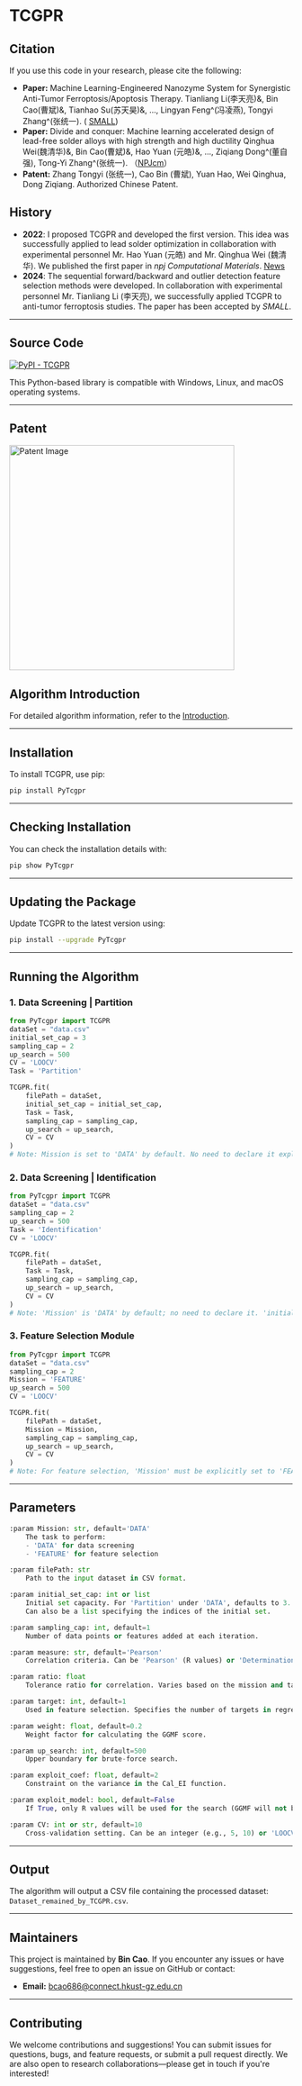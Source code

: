 
# TCGPR


## Citation
If you use this code in your research, please cite the following:

+ **Paper:** Machine Learning-Engineered Nanozyme System for Synergistic Anti-Tumor Ferroptosis/Apoptosis Therapy. Tianliang Li(李天亮)&, Bin Cao(曹斌)&, Tianhao Su(苏天昊)&, ..., Lingyan Feng^(冯凌燕), Tongyi Zhang^(张统一). ( [SMALL](https://onlinelibrary.wiley.com/doi/10.1002/smll.202408750))
+ **Paper:** Divide and conquer: Machine learning accelerated design of lead-free solder alloys with high strength and high ductility Qinghua Wei(魏清华)&, Bin Cao(曹斌)&, Hao Yuan (元皓)&, ..., Ziqiang Dong^(董自强), Tong-Yi Zhang^(张统一). （[NPJcm](https://www.nature.com/articles/s41524-023-01150-0)）
+ **Patent:** Zhang Tongyi (张统一), Cao Bin (曹斌), Yuan Hao, Wei Qinghua, Dong Ziqiang. Authorized Chinese Patent.


## History  
- **2022**: I proposed TCGPR and developed the first version. This idea was successfully applied to lead solder optimization in collaboration with experimental personnel Mr. Hao Yuan (元皓) and Mr. Qinghua Wei (魏清华). We published the first paper in *npj Computational Materials*.  [News](https://mgi.shu.edu.cn/info/1063/3985.htm)
- **2024**: The sequential forward/backward and outlier detection feature selection methods were developed. In collaboration with experimental personnel Mr. Tianliang Li (李天亮), we successfully applied TCGPR to anti-tumor ferroptosis studies. The paper has been accepted by *SMALL*.  

---

## Source Code

[![PyPI - TCGPR](https://img.shields.io/badge/PyPI-caobin-blue)](https://pypi.org/project/PyTcgpr/)

This Python-based library is compatible with Windows, Linux, and macOS operating systems.

---

## Patent

<img src="https://github.com/user-attachments/assets/32c40073-8a87-4c21-a178-15b2d51835f7" alt="Patent Image" width="400" />


## Algorithm Introduction

For detailed algorithm information, refer to the [Introduction](https://github.com/Bin-Cao/TCGPR/blob/main/Intro/TCGPR.pdf).

---

## Installation

To install TCGPR, use pip:

```bash
pip install PyTcgpr
```

---

## Checking Installation

You can check the installation details with:

```bash
pip show PyTcgpr
```

---

## Updating the Package

Update TCGPR to the latest version using:

```bash
pip install --upgrade PyTcgpr
```

---

## Running the Algorithm

### 1. **Data Screening | Partition**

```python
from PyTcgpr import TCGPR
dataSet = "data.csv"
initial_set_cap = 3
sampling_cap = 2
up_search = 500
CV = 'LOOCV'
Task = 'Partition'

TCGPR.fit(
    filePath = dataSet, 
    initial_set_cap = initial_set_cap, 
    Task = Task, 
    sampling_cap = sampling_cap,
    up_search = up_search, 
    CV = CV
)
# Note: Mission is set to 'DATA' by default. No need to declare it explicitly.
```

### 2. **Data Screening | Identification**

```python
from PyTcgpr import TCGPR
dataSet = "data.csv"
sampling_cap = 2
up_search = 500
Task = 'Identification'
CV = 'LOOCV'

TCGPR.fit(
    filePath = dataSet, 
    Task = Task, 
    sampling_cap = sampling_cap,
    up_search = up_search, 
    CV = CV
)
# Note: 'Mission' is 'DATA' by default; no need to declare it. 'initial_set_cap' is masked in this case.
```

### 3. **Feature Selection Module**

```python
from PyTcgpr import TCGPR
dataSet = "data.csv"
sampling_cap = 2
Mission = 'FEATURE'
up_search = 500
CV = 'LOOCV'

TCGPR.fit(
    filePath = dataSet, 
    Mission = Mission, 
    sampling_cap = sampling_cap,
    up_search = up_search, 
    CV = CV
)
# Note: For feature selection, 'Mission' must be explicitly set to 'FEATURE'.
```

---

## Parameters

```python
:param Mission: str, default='DATA'
    The task to perform:
    - 'DATA' for data screening
    - 'FEATURE' for feature selection

:param filePath: str
    Path to the input dataset in CSV format.

:param initial_set_cap: int or list
    Initial set capacity. For 'Partition' under 'DATA', defaults to 3.
    Can also be a list specifying the indices of the initial set.

:param sampling_cap: int, default=1
    Number of data points or features added at each iteration.

:param measure: str, default='Pearson'
    Correlation criteria. Can be 'Pearson' (R values) or 'Determination' (R² values).

:param ratio: float
    Tolerance ratio for correlation. Varies based on the mission and task.

:param target: int, default=1
    Used in feature selection. Specifies the number of targets in regression tasks.

:param weight: float, default=0.2
    Weight factor for calculating the GGMF score.

:param up_search: int, default=500
    Upper boundary for brute-force search.

:param exploit_coef: float, default=2
    Constraint on the variance in the Cal_EI function.

:param exploit_model: bool, default=False
    If True, only R values will be used for the search (GGMF will not be considered).

:param CV: int or str, default=10
    Cross-validation setting. Can be an integer (e.g., 5, 10) or 'LOOCV' for leave-one-out cross-validation.
```

---

## Output

The algorithm will output a CSV file containing the processed dataset: `Dataset_remained_by_TCGPR.csv`.

---

## Maintainers

This project is maintained by **Bin Cao**. If you encounter any issues or have suggestions, feel free to open an issue on GitHub or contact:

- **Email:** bcao686@connect.hkust-gz.edu.cn

---

## Contributing

We welcome contributions and suggestions! You can submit issues for questions, bugs, and feature requests, or submit a pull request directly. We are also open to research collaborations—please get in touch if you're interested!
